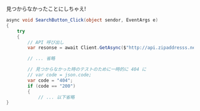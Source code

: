 見つからなかったことにしちゃえ!

```csharp
async void SearchButton_Click(object sendor, EventArgs e)
{
    try
    {
        // API 呼び出し
        var resonse = await Client.GetAsync($"http://api.zipaddresss.net/?...");

        // ... 省略

        // 見つからなかった時のテストのために一時的に 404 に
        // var code = json.code;
        var code = "404";
        if (code == "200")
        {
            // ... 以下省略
}
```
<!-- .element: style="font-size: 50%;" -->
